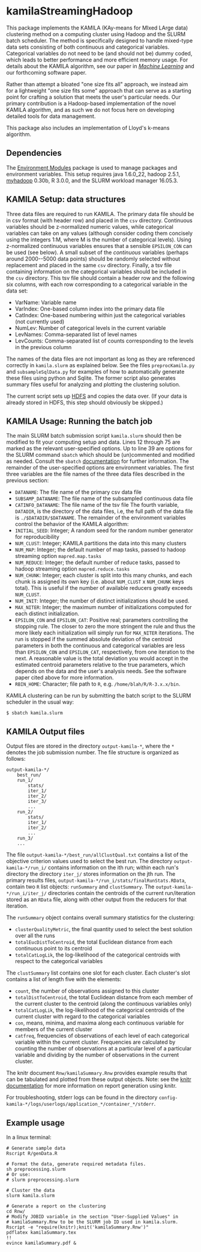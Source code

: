 # kamilaStreamingHadoop

This package implements the KAMILA (KAy-means for MIxed LArge data) clustering method on a computing cluster using Hadoop and the SLURM batch scheduler.
The method is specifically designed to handle mixed-type data sets consisting of both continuous and categorical variables.
Categorical variables do not need to be (and should not be) dummy coded, which leads to better performance and more efficient memory usage.
For details about the KAMILA algorithm, see our paper in [*Machine Learning*](http://link.springer.com/article/10.1007/s10994-016-5575-7) and our forthcoming software paper.

Rather than attempt a bloated "one size fits all" approach, we instead aim for a lightweight "one size fits some" approach that can serve as a starting point for crafting a solution that meets the user's particular needs.
Our primary contribution is a Hadoop-based implementation of the novel KAMILA algorithm, and as such we do not focus here on developing detailed tools for data management.

This package also includes an implementation of Lloyd's k-means algorithm.

## Dependencies

The [Environment Modules](http://www.modules.sourceforge.net) package is used to manage packages and environment variables.
This setup requires java 1.6.0\_22, hadoop 2.5.1, [myhadoop](https://github.com/glennklockwood/myhadoop/tree/v0.30b) 0.30b, R 3.0.0, and the SLURM workload manager 16.05.3.

## KAMILA Setup: data structures

Three data files are required to run KAMILA.
The primary data file should be in csv format (with header row) and placed in the `csv` directory.
Continuous variables should be z-normalized numeric values, while categorical variables can take on any values (although consider coding them concisely using the integers 1:M, where M is the number of categorical levels).
Using z-normalized continuous variables ensures that a sensible `EPSILON_CON` can be used (see below).
A small subset of the *continuous* variables (perhaps around 2000--5000 data points) should be randomly selected without replacement and placed in the same `csv` directory.
Finally, a tsv file containing information on the categorical variables should be included in the `csv` directory.
This tsv file should contain a header row and the following six columns, with each row corresponding to a categorical variable in the data set:
 - VarName: Variable name
 - VarIndex: One-based column index into the primary data file
 - CatIndex: One-based numbering within just the categorical variables (not currently used)
 - NumLev: Number of categorical levels in the current variable
 - LevNames: Comma-separated list of level names
 - LevCounts: Comma-separated list of counts corresponding to the levels in the previous column

The names of the data files are not important as long as they are referenced correctly in `kamila.slurm` as explained below.
See the files `preprocKamila.py` and `subsampleSqlData.py` for examples of how to automatically generate these files using python and Sqlite.
The former script also generates summary files useful for analyzing and plotting the clustering solution.

The current script sets up [HDFS](https://hadoop.apache.org/docs/r2.5.2/hadoop-project-dist/hadoop-hdfs/HdfsUserGuide.html) and copies the data over.
(If your data is already stored in HDFS, this step should obviously be skipped.)

## KAMILA Usage: Running the batch job

The main SLURM batch submission script `kamila.slurm` should then be modified to fit your computing setup and data.
Lines 12 through 75 are marked as the relevant user-specified options.
Up to line 39 are options for the SLURM command `sbatch` which should be (un)commented and modified as needed.
Consult the `sbatch` [documentation](http://www.slurm.schedmd.com/sbatch.html) for further information.
The remainder of the user-specified options are environment variables.
The first three variables are the file names of the three data files described in the previous section:
 - `DATANAME`: The file name of the primary csv data file
 - `SUBSAMP_DATANAME`: The file name of the subsampled continuous data file
 - `CATINFO_DATANAME`: The file name of the tsv file 
The fourth variable, `DATADIR`, is the directory of the data files, i.e, the full path of the data file is `./$DATADIR/$DATANAME`.
The remainder of the environment variables control the behavior of the KAMILA algorithm:
 - `INITIAL_SEED`: Integer; A random seed for the random number generator for reproducibility
 - `NUM_CLUST`: Integer; KAMILA partitions the data into this many clusters
 - `NUM_MAP`: Integer; the default number of map tasks, passed to hadoop streaming option `mapred.map.tasks`
 - `NUM_REDUCE`: Integer; the default number of reduce tasks, passed to hadoop streaming option `mapred.reduce.tasks`
 - `NUM_CHUNK`: Integer; each cluster is split into this many chunks, and each chunk is assigned its own key (i.e. about `NUM_CLUST` x `NUM_CHUNK` keys total). This is useful if the number of available reducers greatly exceeds `NUM_CLUST`.
 - `NUM_INIT`: Integer; the number of distinct initializations should be used.
 - `MAX_NITER`: Integer; the maximum number of initializations computed for each distinct initialization.
 - `EPSILON_CON` and `EPSILON_CAT`: Positive real; parameters controlling the stopping rule. The closer to zero the more stringent the rule and thus the more likely each initialization will simply run for `MAX_NITER` iterations. The run is stopped if the summed absolute deviation of the centroid parameters in both the continuous and categorical variables are less than `EPSILON_CON` and `EPSILON_CAT`, respectively, from one iteration to the next. A reasonable value is the total deviation you would accept in the estimated centroid parameters relative to the true parameters, which depends on the data and the user's analysis needs. See the software paper cited above for more information.
 - `RBIN_HOME`: Character; file path to `R`, e.g. `/home/blah/R/R-3.x.x/bin`.

KAMILA clustering can be run by submitting the batch script to the SLURM scheduler in the usual way:

    $ sbatch kamila.slurm

## KAMILA Output files

Output files are stored in the directory `output-kamila-*`, where the `*` denotes the job submission number.
The file structure is organized as follows:

    output-kamila-*/
        best_run/
        run_1/
            stats/
            iter_1/
            iter_2/
            iter_3/
            ...
        run_2/
            stats/
            iter_1/
            iter_2/
            ...
        run_3/
        ...

The file `output-kamila-*/best_run/allClustQual.txt` contains a list of the objective criterion values used to select the best run.
The directory `output-kamila-*/run_i/` contains information on the ith run; within each run's directory the directory `iter_j/` stores information on the jth run.
The primary results files, `output-kamila-*/run_i/stats/finalRunStats.RData`, contain two `R` list objects: `runSummary` and `clustSummary`.
The `output-kamila-*/run_i/iter_j/` directories contain the centroids of the current run/iteration stored as an `RData` file, along with other output from the reducers for that iteration.

The `runSummary` object contains overall summary statistics for the clustering:
 - `clusterQualityMetric`, the final quantity used to select the best solution over all the runs
 - `totalEucDistToCentroid`, the total Euclidean distance from each continuous point to its centroid
 - `totalCatLogLik`, the log-likelihood of the categorical centroids with respect to the categorical variables

The `clustSummary` list contains one slot for each cluster.
Each cluster's slot contains a list of length five with the elements:
 - `count`, the number of observations assigned to this cluster
 - `totalDistToCentroid`, the total Euclidean distance from each member of the current cluster to the centroid (along the continuous variables only)
 - `totalCatLogLik`, the log-likelihood of the categorical centroids of the current cluster with regard to the categorical variables
 - `con`, means, minima, and maxima along each continuous variable for members of the current cluster
 - `catfreq`, frequencies of observations of each level of each categorical variable within the current cluster. Frequencies are calculated by counting the number of observations at a particular level of a particular variable and dividing by the number of observations in the current cluster.

The knitr document `Rnw/kamilaSummary.Rnw` provides example results that can be tabulated and plotted from these output objects.
Note: see the [knitr documentation](http://yihui.name/knitr/) for more information on report generation using knitr.

For troubleshooting, stderr logs can be found in the directory `config-kamila-*/logs/userlogs/application_*/container_*/stderr`.

## Example usage

In a linux terminal:

    # Generate sample data
    Rscript R/genData.R
    
    # Format the data, generate required metadata files.
    sh preprocessing.slurm
    # Or use:
    # slurm preprocessing.slurm

    # Cluster the data
    slurm kamila.slurm
    
    # Generate a report on the clustering
    cd Rnw/
    # Modify JOBID variable in the section "User-Supplied Values" in
    # kamilaSummary.Rnw to be the SLURM job ID used in kamila.slurm.
    Rscript -e "require(knitr);knit('kamilaSummary.Rnw')"
    pdflatex kamilaSummary.tex
    !!
    evince kamilaSummary.pdf &

